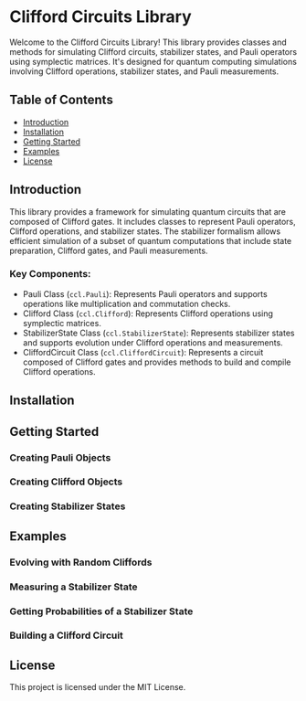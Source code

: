 # Clifford Circuits Library
Welcome to the Clifford Circuits Library! This library provides classes and methods for simulating Clifford circuits, stabilizer states, and Pauli operators using symplectic matrices. It's designed for quantum computing simulations involving Clifford operations, stabilizer states, and Pauli measurements.

## Table of Contents

- [Introduction](#introduction)
- [Installation](#installation)
- [Getting Started](#getting-started)
- [Examples](#examples)
- [License](#license)

## Introduction

This library provides a framework for simulating quantum circuits that are composed of Clifford gates. It includes classes to represent Pauli operators, Clifford operations, and stabilizer states. The stabilizer formalism allows efficient simulation of a subset of quantum computations that include state preparation, Clifford gates, and Pauli measurements.

### Key Components:

- Pauli Class (`ccl.Pauli`): Represents Pauli operators and supports operations like multiplication and commutation checks.
- Clifford Class (`ccl.Clifford`): Represents Clifford operations using symplectic matrices.
- StabilizerState Class (`ccl.StabilizerState`): Represents stabilizer states and supports evolution under Clifford operations and measurements.
- CliffordCircuit Class (`ccl.CliffordCircuit`): Represents a circuit composed of Clifford gates and provides methods to build and compile Clifford operations.

## Installation

## Getting Started

### Creating Pauli Objects

### Creating Clifford Objects

### Creating Stabilizer States

## Examples

### Evolving with Random Cliffords

### Measuring a Stabilizer State

### Getting Probabilities of a Stabilizer State

### Building a Clifford Circuit

## License

This project is licensed under the MIT License.
